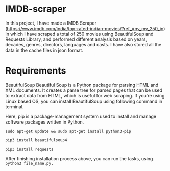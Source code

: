 # IMDB-scraper

In this project, I have made a IMDB Scraper (https://www.imdb.com/india/top-rated-indian-movies/?ref_=nv_mv_250_in) in which I have scraped a total of 250 movies using BeautifulSoup and Requests Library, and performed different analysis based on years, decades, genres, directors, languages and casts. I have also stored all the data in the cache files in json format.

# Requirements
BeautifulSoup
Beautiful Soup is a Python package for parsing HTML and XML documents. It creates a parse tree for parsed pages that can be used to extract data from HTML, which is useful for web scraping. If you're using Linux based OS, you can install BeautifulSoup using following command in terminal.

Here, pip is a package-management system used to install and manage software packages written in Python.

```sudo apt-get update && sudo apt-get install python3-pip```

```pip3 install beautifulsoup4```

```pip3 install requests```    

After finishing installation process above, you can run the tasks, using ```python3 file_name.py.```
